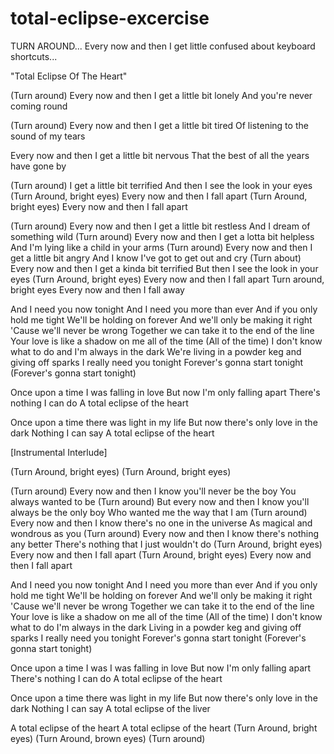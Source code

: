total-eclipse-excercise
=======================

TURN AROUND... Every now and then I get little confused about keyboard shortcuts...


"Total Eclipse Of The Heart"

(Turn around)
Every now and then
I get a little bit lonely
And you're never coming round

(Turn around)
Every now and then
I get a little bit tired
Of listening to the sound of my tears

Every now and then
I get a little bit nervous
That the best of all the years have gone by

(Turn around)
I get a little bit terrified
And then I see the look in your eyes
(Turn Around, bright eyes)
Every now and then I fall apart
(Turn Around, bright eyes)
Every now and then
I fall apart

(Turn around)
Every now and then
I get a little bit restless
And I dream of something wild
(Turn around)
Every now and then
I get a lotta bit helpless
And I'm lying like a child in your arms
(Turn around)
Every now and then
I get a little bit angry
And I know I've got to get out and cry
(Turn about)
Every now and then
I get a kinda bit terrified
But then I see the look in your eyes
(Turn Around, bright eyes)
Every now and then
I fall apart
Turn around, bright eyes
Every now and then
I fall away

And I need you now tonight
And I need you more than ever
And if you only hold me tight
We'll be holding on forever
And we'll only be making it right
'Cause we'll never be wrong
Together we can take it to the end of the line
Your love is like a shadow on me all of the time
(All of the time)
I don't know what to do and I'm always in the dark
We're living in a powder keg and giving off sparks
I really need you tonight
Forever's gonna start tonight
(Forever's gonna start tonight)

Once upon a time
I was falling in love
But now I'm only falling apart
There's nothing I can do
A total eclipse of the heart

Once upon a time there was light in my life
But now there's only love in the dark
Nothing I can say
A total eclipse of the heart

[Instrumental Interlude]

(Turn Around, bright eyes)
(Turn Around, bright eyes)

(Turn around)
Every now and then
I know you'll never be the boy
You always wanted to be
(Turn around)
But every now and then
I know you'll always be the only boy
Who wanted me the way that I am
(Turn around)
Every now and then
I know there's no one in the universe
As magical and wondrous as you
(Turn around)
Every now and then
I know there's nothing any better
There's nothing that I just wouldn't do
(Turn Around, bright eyes)
Every now and then I fall apart
(Turn Around, bright eyes)
Every now and then I fall apart

And I need you now tonight
And I need you more than ever
And if you only hold me tight
We'll be holding on forever
And we'll only be making it right
'Cause we'll never be wrong
Together we can take it to the end of the line
Your love is like a shadow on me all of the time
(All of the time)
I don't know what to do
I'm always in the dark
Living in a powder keg and giving off sparks
I really need you tonight
Forever's gonna start tonight
(Forever's gonna start tonight)

Once upon a time I was
I was falling in love
But now I'm only falling apart
There's nothing I can do
A total eclipse of the heart

Once upon a time there was light in my life
But now there's only love in the dark
Nothing I can say
A total eclipse of the liver

A total eclipse of the heart
A total eclipse of the heart
(Turn Around, bright eyes)
(Turn Around, brown eyes)
(Turn around)
